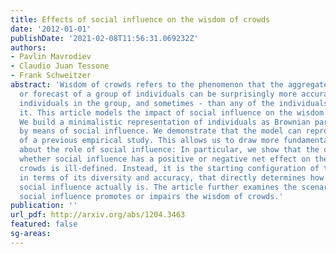 ```yaml
---
title: Effects of social influence on the wisdom of crowds
date: '2012-01-01'
publishDate: '2021-02-08T11:56:31.069232Z'
authors:
- Pavlin Mavrodiev
- Claudio Juan Tessone
- Frank Schweitzer
abstract: 'Wisdom of crowds refers to the phenomenon that the aggregate prediction
  or forecast of a group of individuals can be surprisingly more accurate than most
  individuals in the group, and sometimes - than any of the individuals comprising
  it. This article models the impact of social influence on the wisdom of crowds.
  We build a minimalistic representation of individuals as Brownian particles coupled
  by means of social influence. We demonstrate that the model can reproduce results
  of a previous empirical study. This allows us to draw more fundamental conclusions
  about the role of social influence: In particular, we show that the question of
  whether social influence has a positive or negative net effect on the wisdom of
  crowds is ill-defined. Instead, it is the starting configuration of the population,
  in terms of its diversity and accuracy, that directly determines how beneficial
  social influence actually is. The article further examines the scenarios under which
  social influence promotes or impairs the wisdom of crowds.'
publication: ''
url_pdf: http://arxiv.org/abs/1204.3463
featured: false
sg-areas:
---
```


